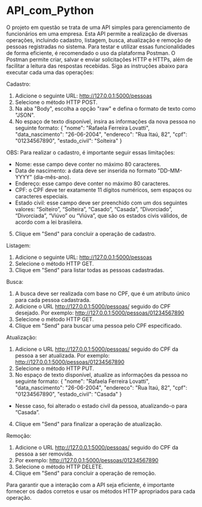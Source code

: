 # API_com_Python

O projeto em questão se trata de uma API simples para gerenciamento de funcionários em uma empresa. Esta API permite a realização de diversas operações, incluindo cadastro, listagem, busca, atualização e remoção de pessoas registradas no sistema. Para testar e utilizar essas funcionalidades de forma eficiente, é recomendado o uso da plataforma Postman. O Postman permite criar, salvar e enviar solicitações HTTP e HTTPs, além de facilitar a leitura das respostas recebidas.
Siga as instruções abaixo para executar cada uma das operações:

Cadastro:
1.	Adicione o seguinte URL: http://127.0.0.1:5000/pessoas
2.	Selecione o método HTTP POST.
3.	Na aba "Body", escolha a opção "raw" e defina o formato de texto como "JSON".
4.	No espaço de texto disponível, insira as informações da nova pessoa no seguinte formato:
{
    "nome": "Rafaela Ferreira Lovatti",
    "data_nascimento": "26-06-2004",
    "endereco": "Rua Itaú, 82",
    "cpf": "01234567890",
    "estado_civil": "Solteira"
}

OBS: Para realizar o cadastro, é importante seguir essas limitações:
+ Nome: esse campo deve conter no máximo 80 caracteres.
+ Data de nascimento: a data deve ser inserida no formato "DD-MM-YYYY" (dia-mês-ano).
+ Endereço: esse campo deve conter no máximo 80 caracteres.
+ CPF: o CPF deve ter exatamente 11 dígitos numéricos, sem espaços ou caracteres especiais.
+ Estado civil: esse campo deve ser preenchido com um dos seguintes valores: “Solteiro”, “Solteira”, “Casado”, “Casada”, “Divorciado”, “Divorciada”, “Viúvo” ou “Viúva”, que são os estados civis válidos, de acordo com a lei brasileira.

5.	Clique em "Send" para concluir a operação de cadastro.

Listagem:
1.	Adicione o seguinte URL: http://127.0.0.1:5000/pessoas
2.	Selecione o método HTTP GET.
3.	Clique em "Send" para listar todas as pessoas cadastradas.

Busca:
1.	A busca deve ser realizada com base no CPF, que é um atributo único para cada pessoa cadastrada.
2.	Adicione o URL http://127.0.0.1:5000/pessoas/ seguido do CPF desejado. 
Por exemplo: http://127.0.0.1:5000/pessoas/01234567890
3.	Selecione o método HTTP GET.
4.	Clique em "Send" para buscar uma pessoa pelo CPF especificado.

Atualização:
1.	Adicione o URL http://127.0.0.1:5000/pessoas/ seguido do CPF da pessoa a ser atualizada. 
Por exemplo: http://127.0.0.1:5000/pessoas/01234567890
2.	Selecione o método HTTP PUT.
3.	No espaço de texto disponível, atualize as informações da pessoa no seguinte formato:
{
    "nome": "Rafaela Ferreira Lovatti",
    "data_nascimento": "26-06-2004",
    "endereco": "Rua Itaú, 82",
    "cpf": "01234567890",
    "estado_civil": "Casada"
}
+ Nesse caso, foi alterado o estado civil da pessoa, atualizando-o para “Casada”.

4.	Clique em "Send" para finalizar a operação de atualização.

Remoção:
1.	Adicione o URL http://127.0.0.1:5000/pessoas/ seguido do CPF da pessoa a ser removida. 
2.	Por exemplo: http://127.0.0.1:5000/pessoas/01234567890
3.	Selecione o método HTTP DELETE.
4.	Clique em "Send" para concluir a operação de remoção.

Para garantir que a interação com a API seja eficiente, é importante fornecer os dados corretos e usar os métodos HTTP apropriados para cada operação.
